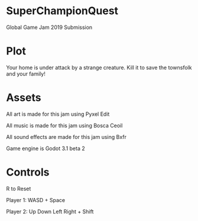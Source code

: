 # SuperChampionQuest
Global Game Jam 2019 Submission

# Plot

Your home is under attack by a strange creature. Kill it to save the townsfolk and your family!

# Assets

All art is made for this jam using Pyxel Edit

All music is made for this jam using Bosca Ceoil

All sound effects are made for this jam using Bxfr

Game engine is Godot 3.1 beta 2

# Controls

R to Reset

Player 1: WASD + Space

Player 2: Up Down Left Right + Shift
